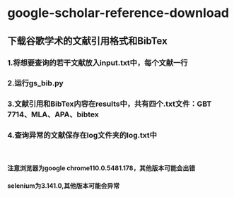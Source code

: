 # google-scholar-reference-download
## 下载谷歌学术的文献引用格式和BibTex

### 1.将想要查询的若干文献放入input.txt中，每个文献一行
### 2.运行gs_bib.py
### 3.文献引用和BibTex内容在results中，共有四个.txt文件：GBT 7714、MLA、APA、bibtex
### 4.查询异常的文献保存在log文件夹的log.txt中
      
<br>

#### 注意浏览器为google chrome110.0.5481.178，其他版本可能会出错
#### selenium为3.141.0,其他版本可能会异常

